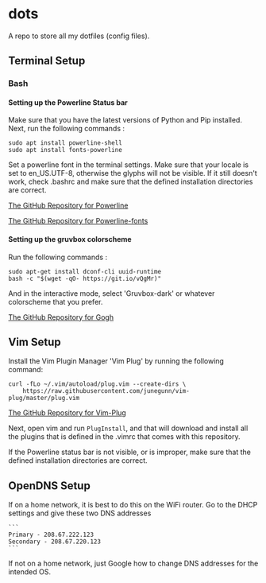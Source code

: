 # dots
A repo to store all my dotfiles (config files).

## Terminal Setup

### Bash
#### Setting up the Powerline Status bar
Make sure that you have the latest versions of Python and Pip installed.
Next, run the following commands :


```
sudo apt install powerline-shell
sudo apt install fonts-powerline
```

Set a powerline font in the terminal settings.
Make sure that your locale is set to en_US.UTF-8, otherwise the glyphs will not be visible.
If it still doesn't work, check .bashrc and make sure that the defined installation directories are correct.

[The GitHub Repository for Powerline](https://github.com/powerline/powerline)

[The GitHub Repository for Powerline-fonts](https://github.com/powerline/fonts)


#### Setting up the gruvbox colorscheme
Run the following commands :

```
sudo apt-get install dconf-cli uuid-runtime
bash -c "$(wget -qO- https://git.io/vQgMr)"
```

And in the interactive mode, select 'Gruvbox-dark' or whatever colorscheme that you prefer.

[The GitHub Repository for Gogh](https://github.com/Mayccoll/Gogh)

## Vim Setup
Install the Vim Plugin Manager 'Vim Plug' by running the following command:

```
curl -fLo ~/.vim/autoload/plug.vim --create-dirs \
    https://raw.githubusercontent.com/junegunn/vim-plug/master/plug.vim
```

 [The GitHub Repository for Vim-Plug](https://github.com/junegunn/vim-plug)

Next, open vim and run `PlugInstall`, and that will download and install all the plugins that is defined in the .vimrc that comes with this repository.

If the Powerline status bar is not visible, or is improper, make sure that the defined installation directories are correct.

## OpenDNS Setup
If on a home network, it is best to do this on the WiFi router. Go to the DHCP settings and give these two DNS addresses

	```
	Primary - 208.67.222.123
	Secondary - 208.67.220.123
	```

If not on a home network, just Google how to change DNS addresses for the intended OS.
